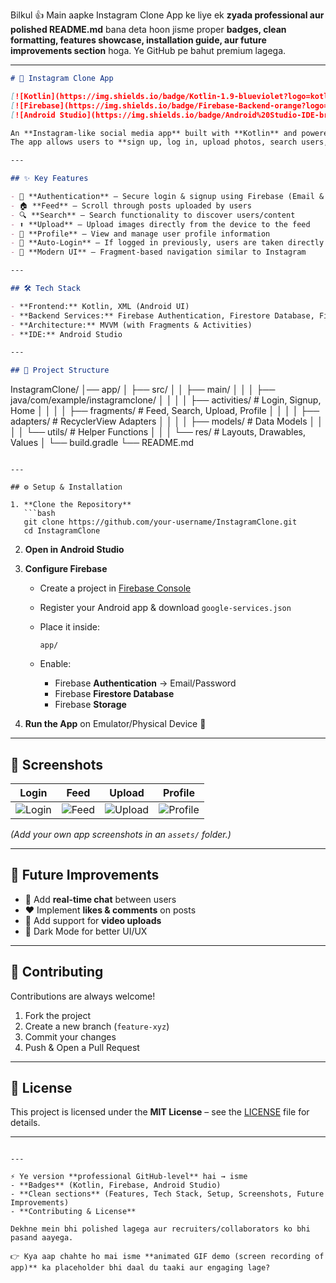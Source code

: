 Bilkul 👍
Main aapke Instagram Clone App ke liye ek **zyada professional aur polished README.md** bana deta hoon jisme proper **badges, clean formatting, features showcase, installation guide, aur future improvements section** hoga. Ye GitHub pe bahut premium lagega.

---

```markdown
# 📸 Instagram Clone App  

[![Kotlin](https://img.shields.io/badge/Kotlin-1.9-blueviolet?logo=kotlin&logoColor=white)](https://kotlinlang.org/)  
[![Firebase](https://img.shields.io/badge/Firebase-Backend-orange?logo=firebase)](https://firebase.google.com/)  
[![Android Studio](https://img.shields.io/badge/Android%20Studio-IDE-brightgreen?logo=androidstudio)](https://developer.android.com/studio)  

An **Instagram-like social media app** built with **Kotlin** and powered by **Firebase** services.  
The app allows users to **sign up, log in, upload photos, search users, view feeds, and manage their profile**.  

---

## ✨ Key Features  

- 🔐 **Authentication** – Secure login & signup using Firebase (Email & Password)  
- 🏠 **Feed** – Scroll through posts uploaded by users  
- 🔍 **Search** – Search functionality to discover users/content  
- ⬆️ **Upload** – Upload images directly from the device to the feed  
- 👤 **Profile** – View and manage user profile information  
- 🔄 **Auto-Login** – If logged in previously, users are taken directly to **Home**  
- 📱 **Modern UI** – Fragment-based navigation similar to Instagram  

---

## 🛠️ Tech Stack  

- **Frontend:** Kotlin, XML (Android UI)  
- **Backend Services:** Firebase Authentication, Firestore Database, Firebase Storage  
- **Architecture:** MVVM (with Fragments & Activities)  
- **IDE:** Android Studio  

---

## 📂 Project Structure  

```

InstagramClone/
│── app/
│   ├── src/
│   │   ├── main/
│   │   │   ├── java/com/example/instagramclone/
│   │   │   │   ├── activities/      # Login, Signup, Home
│   │   │   │   ├── fragments/       # Feed, Search, Upload, Profile
│   │   │   │   ├── adapters/        # RecyclerView Adapters
│   │   │   │   ├── models/          # Data Models
│   │   │   │   └── utils/           # Helper Functions
│   │   │   └── res/                 # Layouts, Drawables, Values
│   └── build.gradle
└── README.md

````

---

## ⚙️ Setup & Installation  

1. **Clone the Repository**  
   ```bash
   git clone https://github.com/your-username/InstagramClone.git
   cd InstagramClone
````

2. **Open in Android Studio**

3. **Configure Firebase**

   * Create a project in [Firebase Console](https://console.firebase.google.com/)
   * Register your Android app & download `google-services.json`
   * Place it inside:

     ```
     app/
     ```
   * Enable:

     * Firebase **Authentication** → Email/Password
     * Firebase **Firestore Database**
     * Firebase **Storage**

4. **Run the App** on Emulator/Physical Device 🚀

---

## 📸 Screenshots

| Login                      | Feed                     | Upload                       | Profile                        |
| -------------------------- | ------------------------ | ---------------------------- | ------------------------------ |
| ![Login](assets/login.png) | ![Feed](assets/feed.png) | ![Upload](assets/upload.png) | ![Profile](assets/profile.png) |

*(Add your own app screenshots in an `assets/` folder.)*

---

## 🔮 Future Improvements

* 💬 Add **real-time chat** between users
* ❤️ Implement **likes & comments** on posts
* 🎥 Add support for **video uploads**
* 🌙 Dark Mode for better UI/UX

---

## 🤝 Contributing

Contributions are always welcome!

1. Fork the project
2. Create a new branch (`feature-xyz`)
3. Commit your changes
4. Push & Open a Pull Request

---

## 📜 License

This project is licensed under the **MIT License** – see the [LICENSE](LICENSE) file for details.

---

```

---

⚡ Ye version **professional GitHub-level** hai → isme  
- **Badges** (Kotlin, Firebase, Android Studio)  
- **Clean sections** (Features, Tech Stack, Setup, Screenshots, Future Improvements)  
- **Contributing & License**  

Dekhne mein bhi polished lagega aur recruiters/collaborators ko bhi pasand aayega.  

👉 Kya aap chahte ho mai isme **animated GIF demo (screen recording of app)** ka placeholder bhi daal du taaki aur engaging lage?
```
